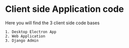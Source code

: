 # Client side Application code
Here you will find the 3 client side code bases

    1. Desktop Electron App
    2. Web Application
    3. Django Admin

